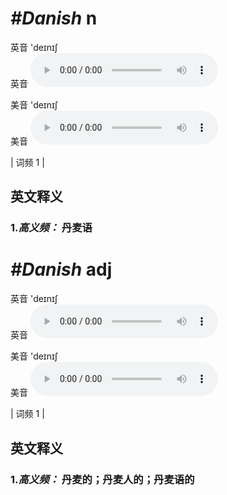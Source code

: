 # ***\#Danish*** n
英音 'deɪnɪʃ  
英音
<audio src="./media/Danish-b.aac" controls="controls"></audio>

美音 'deɪnɪʃ  
美音
<audio src="./media/Danish.aac" controls="controls"></audio>



| 词频 1 |  

英文释义
---
### 1.*高义频：* **丹麦语**  


# ***\#Danish*** adj
英音 'deɪnɪʃ  
英音
<audio src="./media/Danish-b.aac" controls="controls"></audio>

美音 'deɪnɪʃ  
美音
<audio src="./media/Danish.aac" controls="controls"></audio>



| 词频 1 |  

英文释义
---
### 1.*高义频：* **丹麦的；丹麦人的；丹麦语的**  


